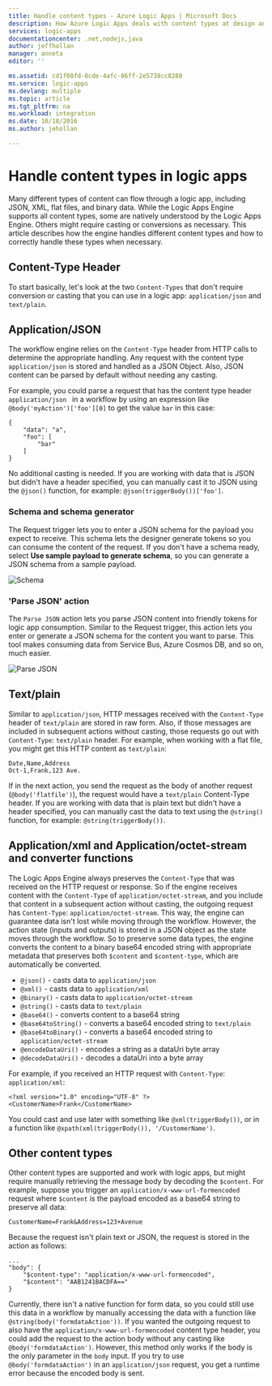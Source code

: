 ```yaml
---
title: Handle content types - Azure Logic Apps | Microsoft Docs
description: How Azure Logic Apps deals with content types at design and runtime
services: logic-apps
documentationcenter: .net,nodejs,java
author: jeffhollan
manager: anneta
editor: ''

ms.assetid: cd1f08fd-8cde-4afc-86ff-2e5738cc8288
ms.service: logic-apps
ms.devlang: multiple
ms.topic: article
ms.tgt_pltfrm: na
ms.workload: integration
ms.date: 10/18/2016
ms.author: jehollan

---
```

# Handle content types in logic apps

Many different types of content can flow through a logic app, including JSON, XML, flat files, and binary data. 
While the Logic Apps Engine supports all content types, some are natively understood by the Logic Apps Engine. 
Others might require casting or conversions as necessary. 
This article describes how the engine handles different content types and how to correctly handle these types when necessary.

## Content-Type Header

To start basically, let's look at the two `Content-Types` that don't require conversion or casting 
that you can use in a logic app: `application/json` and `text/plain`.

## Application/JSON

The workflow engine relies on the `Content-Type` header from HTTP calls to determine the appropriate handling. 
Any request with the content type `application/json` is stored and handled as a JSON Object. 
Also, JSON content can be parsed by default without needing any casting. 

For example, you could parse a request that has the content type header `application/json ` in a workflow 
by using an expression like `@body('myAction')['foo'][0]` to get the value `bar` in this case:

```
{
    "data": "a",
    "foo": [
        "bar"
    ]
}
```

No additional casting is needed. If you are working with data that is JSON but didn't have a header specified, 
you can manually cast it to JSON using the `@json()` function, for example: `@json(triggerBody())['foo']`.

### Schema and schema generator

The Request trigger lets you to enter a JSON schema for the payload you expect to receive. 
This schema lets the designer generate tokens so you can consume the content of the request. 
If you don't have a schema ready, select **Use sample payload to generate schema**, 
so you can generate a JSON schema from a sample payload.

![Schema](./media/logic-apps-http-endpoint/manualtrigger.png)

### 'Parse JSON' action

The `Parse JSON` action lets you parse JSON content into friendly tokens 
for logic app consumption. Similar to the Request trigger, this action 
lets you enter or generate a JSON schema for the content you want to parse. 
This tool makes consuming data from Service Bus, Azure Cosmos DB, and so on, much easier.

![Parse JSON](./media/logic-apps-content-type/ParseJSON.png)

## Text/plain

Similar to `application/json`, HTTP messages received with the `Content-Type` header 
of `text/plain` are stored in raw form. Also, if those messages are included in subsequent actions without casting, 
those requests go out with  `Content-Type`: `text/plain` header. 
For example, when working with a flat file, you might get this HTTP content as `text/plain`:

```
Date,Name,Address
Oct-1,Frank,123 Ave.
```

If in the next action, you send the request as the body of another request (`@body('flatfile')`), 
the request would have a `text/plain` Content-Type header. 
If you are working with data that is plain text but didn't have a header specified, 
you can manually cast the data to text using the `@string()` function, for example: `@string(triggerBody())`.

## Application/xml and Application/octet-stream and converter functions

The Logic Apps Engine always preserves the `Content-Type` that was received on the HTTP request or response. 
So if the engine receives content with the `Content-Type` of `application/octet-stream`, 
and you include that content in a subsequent action without casting, 
the outgoing request has `Content-Type`: `application/octet-stream`. 
This way, the engine can guarantee data isn't lost while moving through the workflow. 
However, the action state (inputs and outputs) is stored in a JSON object as the state moves through the workflow. 
So to preserve some data types, the engine converts the content 
to a binary base64 encoded string with appropriate metadata that preserves 
both `$content` and `$content-type`, which are automatically be converted. 

* `@json()` - casts data to `application/json`
* `@xml()` - casts data to `application/xml`
* `@binary()` - casts data to `application/octet-stream`
* `@string()` - casts data to `text/plain`
* `@base64()` - converts content to a base64 string
* `@base64toString()` - converts a base64 encoded string to `text/plain`
* `@base64toBinary()` - converts a base64 encoded string to `application/octet-stream`
* `@encodeDataUri()` - encodes a string as a dataUri byte array
* `@decodeDataUri()` - decodes a dataUri into a byte array

For example, if you received an HTTP request with `Content-Type`: `application/xml`:

```
<?xml version="1.0" encoding="UTF-8" ?>
<CustomerName>Frank</CustomerName>
```

You could cast and use later with something like `@xml(triggerBody())`, 
or in a function like `@xpath(xml(triggerBody()), '/CustomerName')`.

## Other content types

Other content types are supported and work with logic apps, 
but might require manually retrieving the message body by decoding the `$content`. 
For example, suppose you trigger an `application/x-www-url-formencoded` request 
where `$content` is the payload encoded as a base64 string to preserve all data:

```
CustomerName=Frank&Address=123+Avenue
```

Because the request isn't plain text or JSON, 
the request is stored in the action as follows:

```
...
"body": {
    "$content-type": "application/x-www-url-formencoded",
    "$content": "AAB1241BACDFA=="
}
```

Currently, there isn't a native function for form data, 
so you could still use this data in a workflow by manually accessing the data 
with a function like `@string(body('formdataAction'))`. 
If you wanted the outgoing request to also have 
the `application/x-www-url-formencoded` content type header, 
you could add the request to the action body without any casting like `@body('formdataAction')`. 
However, this method only works if the body is the only parameter in the `body` input. 
If you try to use `@body('formdataAction')` in an `application/json` request, 
you get a runtime error because the encoded body is sent.

